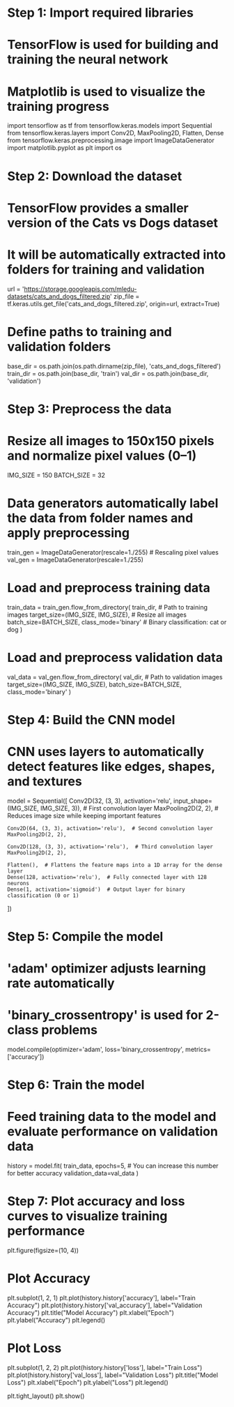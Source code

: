 # Step 1: Import required libraries
# TensorFlow is used for building and training the neural network
# Matplotlib is used to visualize the training progress
import tensorflow as tf
from tensorflow.keras.models import Sequential
from tensorflow.keras.layers import Conv2D, MaxPooling2D, Flatten, Dense
from tensorflow.keras.preprocessing.image import ImageDataGenerator
import matplotlib.pyplot as plt
import os

# Step 2: Download the dataset
# TensorFlow provides a smaller version of the Cats vs Dogs dataset
# It will be automatically extracted into folders for training and validation
url = 'https://storage.googleapis.com/mledu-datasets/cats_and_dogs_filtered.zip'
zip_file = tf.keras.utils.get_file('cats_and_dogs_filtered.zip', origin=url, extract=True)

# Define paths to training and validation folders
base_dir = os.path.join(os.path.dirname(zip_file), 'cats_and_dogs_filtered')
train_dir = os.path.join(base_dir, 'train')
val_dir = os.path.join(base_dir, 'validation')

# Step 3: Preprocess the data
# Resize all images to 150x150 pixels and normalize pixel values (0–1)
IMG_SIZE = 150
BATCH_SIZE = 32

# Data generators automatically label the data from folder names and apply preprocessing
train_gen = ImageDataGenerator(rescale=1./255)  # Rescaling pixel values
val_gen = ImageDataGenerator(rescale=1./255)

# Load and preprocess training data
train_data = train_gen.flow_from_directory(
    train_dir,                      # Path to training images
    target_size=(IMG_SIZE, IMG_SIZE),  # Resize all images
    batch_size=BATCH_SIZE,
    class_mode='binary'            # Binary classification: cat or dog
)

# Load and preprocess validation data
val_data = val_gen.flow_from_directory(
    val_dir,                        # Path to validation images
    target_size=(IMG_SIZE, IMG_SIZE),
    batch_size=BATCH_SIZE,
    class_mode='binary'
)

# Step 4: Build the CNN model
# CNN uses layers to automatically detect features like edges, shapes, and textures
model = Sequential([
    Conv2D(32, (3, 3), activation='relu', input_shape=(IMG_SIZE, IMG_SIZE, 3)),  # First convolution layer
    MaxPooling2D(2, 2),  # Reduces image size while keeping important features

    Conv2D(64, (3, 3), activation='relu'),  # Second convolution layer
    MaxPooling2D(2, 2),

    Conv2D(128, (3, 3), activation='relu'),  # Third convolution layer
    MaxPooling2D(2, 2),

    Flatten(),  # Flattens the feature maps into a 1D array for the dense layer
    Dense(128, activation='relu'),  # Fully connected layer with 128 neurons
    Dense(1, activation='sigmoid')  # Output layer for binary classification (0 or 1)
])

# Step 5: Compile the model
# 'adam' optimizer adjusts learning rate automatically
# 'binary_crossentropy' is used for 2-class problems
model.compile(optimizer='adam',
              loss='binary_crossentropy',
              metrics=['accuracy'])

# Step 6: Train the model
# Feed training data to the model and evaluate performance on validation data
history = model.fit(
    train_data,
    epochs=5,  # You can increase this number for better accuracy
    validation_data=val_data
)

# Step 7: Plot accuracy and loss curves to visualize training performance
plt.figure(figsize=(10, 4))

# Plot Accuracy
plt.subplot(1, 2, 1)
plt.plot(history.history['accuracy'], label="Train Accuracy")
plt.plot(history.history['val_accuracy'], label="Validation Accuracy")
plt.title("Model Accuracy")
plt.xlabel("Epoch")
plt.ylabel("Accuracy")
plt.legend()

# Plot Loss
plt.subplot(1, 2, 2)
plt.plot(history.history['loss'], label="Train Loss")
plt.plot(history.history['val_loss'], label="Validation Loss")
plt.title("Model Loss")
plt.xlabel("Epoch")
plt.ylabel("Loss")
plt.legend()

plt.tight_layout()
plt.show()
